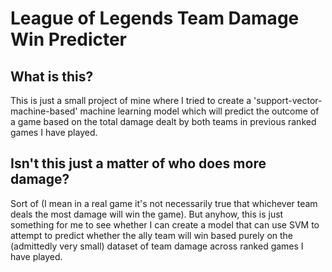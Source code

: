 # League of Legends Team Damage Win Predicter

## What is this?
This is just a small project of mine where I tried to create a 'support-vector-machine-based' machine learning model
which will predict the outcome of a game based on the total damage dealt by both teams in previous ranked games I have played.

## Isn't this just a matter of who does more damage?
Sort of (I mean in a real game it's not necessarily true that whichever team deals the most damage will win the game).
But anyhow, this is just something for me to see whether I can create a model that can use SVM to attempt to predict
whether the ally team will win based purely on the (admittedly very small) dataset of team damage across ranked games I
have played.